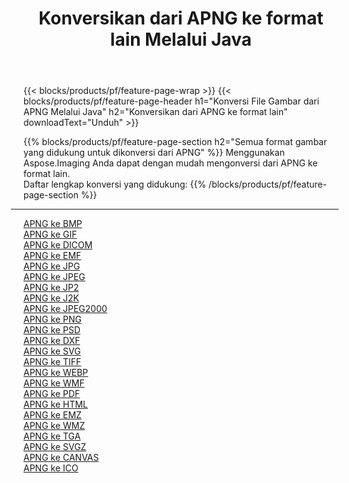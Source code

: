 ﻿---
title: Konversikan dari APNG ke format lain Melalui Java 
weight: 3920
url: /id/java/conversion/from/apng 
lang: id
langdirlevel: 2
locales: zh-hans,ja,it,ru,de,es,fr,nl,id,lt,pl,pt,vi,tr,ko,zh-hant,ar,hi,th,sv,cs,uk,he
description: Menggunakan Aspose.Imaging Anda dapat dengan mudah mengonversi dari APNG ke format lain
---

{{< blocks/products/pf/feature-page-wrap >}}
{{< blocks/products/pf/feature-page-header h1="Konversi File Gambar dari APNG Melalui Java" h2="Konversikan dari APNG ke format lain" downloadText="Unduh" >}}


{{% blocks/products/pf/feature-page-section  h2="Semua format gambar yang didukung untuk dikonversi dari APNG" %}}
Menggunakan Aspose.Imaging Anda dapat dengan mudah mengonversi dari APNG ke format lain.
<br/>
Daftar lengkap konversi yang didukung:
{{% /blocks/products/pf/feature-page-section %}}
<div class="container-fluid productfamilypage bg-gray">
    <div class="convertypes bg-gray agp-content section">
        <div class="container">
		<hr style="margin-left:-20px;"/>
		<div class="row other-converters">
		    <div class='col-md-2 other-converter remove-lp remove-rp'><a href="/imaging/id/java/conversion/apng-to-bmp" >APNG ke BMP</a></div><div class='col-md-2 other-converter remove-lp remove-rp'><a href="/imaging/id/java/conversion/apng-to-gif" >APNG ke GIF</a></div><div class='col-md-2 other-converter remove-lp remove-rp'><a href="/imaging/id/java/conversion/apng-to-dicom" >APNG ke DICOM</a></div><div class='col-md-2 other-converter remove-lp remove-rp'><a href="/imaging/id/java/conversion/apng-to-emf" >APNG ke EMF</a></div><div class='col-md-2 other-converter remove-lp remove-rp'><a href="/imaging/id/java/conversion/apng-to-jpg" >APNG ke JPG</a></div><div class='col-md-2 other-converter remove-lp remove-rp'><a href="/imaging/id/java/conversion/apng-to-jpeg" >APNG ke JPEG</a></div><div class='col-md-2 other-converter remove-lp remove-rp'><a href="/imaging/id/java/conversion/apng-to-jp2" >APNG ke JP2</a></div><div class='col-md-2 other-converter remove-lp remove-rp'><a href="/imaging/id/java/conversion/apng-to-j2k" >APNG ke J2K</a></div><div class='col-md-2 other-converter remove-lp remove-rp'><a href="/imaging/id/java/conversion/apng-to-jpeg2000" >APNG ke JPEG2000</a></div><div class='col-md-2 other-converter remove-lp remove-rp'><a href="/imaging/id/java/conversion/apng-to-png" >APNG ke PNG</a></div><div class='col-md-2 other-converter remove-lp remove-rp'><a href="/imaging/id/java/conversion/apng-to-psd" >APNG ke PSD</a></div><div class='col-md-2 other-converter remove-lp remove-rp'><a href="/imaging/id/java/conversion/apng-to-dxf" >APNG ke DXF</a></div><div class='col-md-2 other-converter remove-lp remove-rp'><a href="/imaging/id/java/conversion/apng-to-svg" >APNG ke SVG</a></div><div class='col-md-2 other-converter remove-lp remove-rp'><a href="/imaging/id/java/conversion/apng-to-tiff" >APNG ke TIFF</a></div><div class='col-md-2 other-converter remove-lp remove-rp'><a href="/imaging/id/java/conversion/apng-to-webp" >APNG ke WEBP</a></div><div class='col-md-2 other-converter remove-lp remove-rp'><a href="/imaging/id/java/conversion/apng-to-wmf" >APNG ke WMF</a></div><div class='col-md-2 other-converter remove-lp remove-rp'><a href="/imaging/id/java/conversion/apng-to-pdf" >APNG ke PDF</a></div><div class='col-md-2 other-converter remove-lp remove-rp'><a href="/imaging/id/java/conversion/apng-to-html" >APNG ke HTML</a></div><div class='col-md-2 other-converter remove-lp remove-rp'><a href="/imaging/id/java/conversion/apng-to-emz" >APNG ke EMZ</a></div><div class='col-md-2 other-converter remove-lp remove-rp'><a href="/imaging/id/java/conversion/apng-to-wmz" >APNG ke WMZ</a></div><div class='col-md-2 other-converter remove-lp remove-rp'><a href="/imaging/id/java/conversion/apng-to-tga" >APNG ke TGA</a></div><div class='col-md-2 other-converter remove-lp remove-rp'><a href="/imaging/id/java/conversion/apng-to-svgz" >APNG ke SVGZ</a></div><div class='col-md-2 other-converter remove-lp remove-rp'><a href="/imaging/id/java/conversion/apng-to-canvas" >APNG ke CANVAS</a></div><div class='col-md-2 other-converter remove-lp remove-rp'><a href="/imaging/id/java/conversion/apng-to-ico" >APNG ke ICO</a></div>
                </div>
        </div>
    </div>
</div>
<br/>

